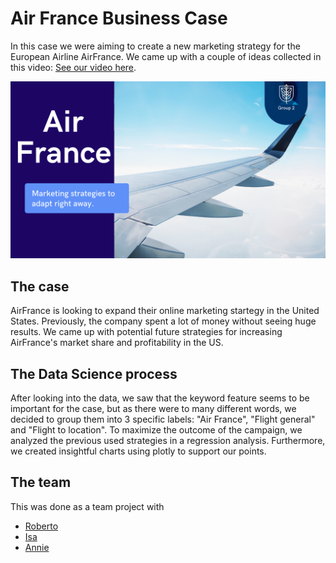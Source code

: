 # Air France Business Case

In this case we were aiming to create a new marketing strategy for the European Airline AirFrance. We came up with a couple of ideas collected in this video: [See our video here](https://youtu.be/YBX94WffV2E).

<img src="img/AirFrance.png?raw=true"/>

## The case
AirFrance is looking to expand their online marketing startegy in the United States. Previously, the company spent a lot of money without seeing huge results. We came up with potential future strategies for increasing AirFrance's market share and profitability in the US.

## The Data Science process
After looking into the data, we saw that the keyword feature seems to be important for the case, but as there were to many different words, we decided to group them into 3 specific labels: "Air France", "Flight general" and "Flight to location". To maximize the outcome of the campaign, we analyzed the previous used strategies in a regression analysis. Furthermore, we created insightful charts using plotly to support our points.


## The team
This was done as a team project with
- [Roberto](https://github.com/RobertoZevallos)
- [Isa](https://github.com/IsaRicci)
- [Annie](https://github.com/Jirapar/Jirapar)
